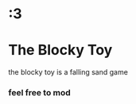 <body>
<h1> :3 <h1>
<h1>The Blocky Toy</h1> 
<p1>
the blocky toy is a falling sand game<br>
<h3>feel free to mod</h3>
</p1>
</body>




